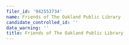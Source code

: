 ```yaml
---
filer_id: '942553734'
name: Friends of The Oakland Public Library
candidate_controlled_id: ''
data_warning: ''
title: Friends of The Oakland Public Library
---
```

